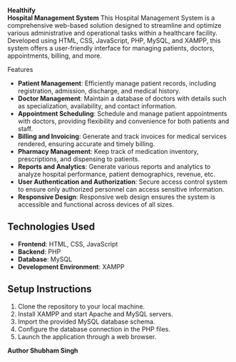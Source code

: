 <b>Healthify</b>
<br><b> Hospital Management System</b> 
This Hospital Management System is a comprehensive web-based solution designed to streamline and optimize various administrative and operational tasks within a healthcare facility. Developed using HTML, CSS, JavaScript, PHP, MySQL, and XAMPP, this system offers a user-friendly interface for managing patients, doctors, appointments, billing, and more.

Features
- **Patient Management**: Efficiently manage patient records, including registration, admission, discharge, and medical history.
- **Doctor Management**: Maintain a database of doctors with details such as specialization, availability, and contact information.
- **Appointment Scheduling**: Schedule and manage patient appointments with doctors, providing flexibility and convenience for both patients and staff.
- **Billing and Invoicing**: Generate and track invoices for medical services rendered, ensuring accurate and timely billing.
- **Pharmacy Management**: Keep track of medication inventory, prescriptions, and dispensing to patients.
- **Reports and Analytics**: Generate various reports and analytics to analyze hospital performance, patient demographics, revenue, etc.
- **User Authentication and Authorization**: Secure access control system to ensure only authorized personnel can access sensitive information.
- **Responsive Design**: Responsive web design ensures the system is accessible and functional across devices of all sizes.

## Technologies Used
- **Frontend**: HTML, CSS, JavaScript
- **Backend**: PHP
- **Database**: MySQL
- **Development Environment**: XAMPP

## Setup Instructions
1. Clone the repository to your local machine.
2. Install XAMPP and start Apache and MySQL servers.
3. Import the provided MySQL database schema.
4. Configure the database connection in the PHP files.
5. Launch the application through a web browser.

<b>Author 
Shubham Singh</b>
